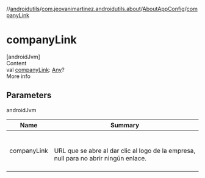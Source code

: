 //[androidutils](../../index.md)/[com.jeovanimartinez.androidutils.about](../index.md)/[AboutAppConfig](index.md)/[companyLink](company-link.md)



# companyLink  
[androidJvm]  
Content  
val [companyLink](company-link.md): [Any](https://kotlinlang.org/api/latest/jvm/stdlib/kotlin/-any/index.html)?  
More info  


## Parameters  
  
androidJvm  
  
|  Name|  Summary| 
|---|---|
| <a name="com.jeovanimartinez.androidutils.about/AboutAppConfig/companyLink/#/PointingToDeclaration/"></a>companyLink| <a name="com.jeovanimartinez.androidutils.about/AboutAppConfig/companyLink/#/PointingToDeclaration/"></a><br><br>URL que se abre al dar clic al logo de la empresa, null para no abrir ningún enlace.<br><br>
  
  



